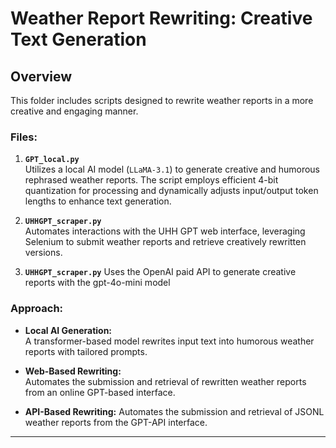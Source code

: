 # Weather Report Rewriting: Creative Text Generation

## Overview
This folder includes scripts designed to rewrite weather reports in a more creative and engaging manner.

### Files:
1. **`GPT_local.py`**  
   Utilizes a local AI model (`LLaMA-3.1`) to generate creative and humorous rephrased weather reports. The script employs efficient 4-bit quantization for processing and dynamically adjusts input/output token lengths to enhance text generation.

2. **`UHHGPT_scraper.py`**  
   Automates interactions with the UHH GPT web interface, leveraging Selenium to submit weather reports and retrieve creatively rewritten versions.

3. **`UHHGPT_scraper.py`**
    Uses the OpenAI paid API to generate creative reports with the gpt-4o-mini model

### Approach:
- **Local AI Generation:**  
  A transformer-based model rewrites input text into humorous weather reports with tailored prompts.
  
- **Web-Based Rewriting:**  
  Automates the submission and retrieval of rewritten weather reports from an online GPT-based interface.

- **API-Based Rewriting:**
  Automates the submission and retrieval of JSONL weather reports from the GPT-API interface.
---
